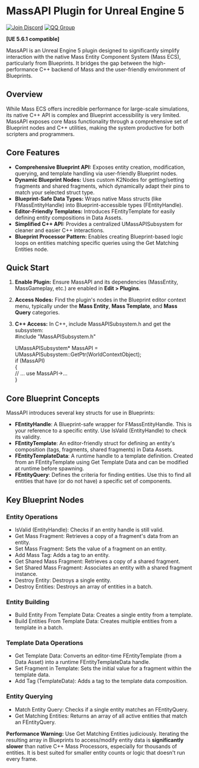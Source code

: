 # **MassAPI Plugin for Unreal Engine 5**

[![Join Discord](https://img.shields.io/badge/Discord-Join%20Chat-blue?logo=discord)](https://discord.gg/KQ59QDbp)
[![QQ Group](https://img.shields.io/badge/QQ%20Group-916358710-blue?logo=tencentqq)](https://jq.qq.com/?_wv=1027&k=5R5X5wX)

**\[UE 5.6.1 compatible\]**

MassAPI is an Unreal Engine 5 plugin designed to significantly simplify interaction with the native Mass Entity Component System (Mass ECS), particularly from Blueprints. It bridges the gap between the high-performance C++ backend of Mass and the user-friendly environment of Blueprints.

## **Overview**

While Mass ECS offers incredible performance for large-scale simulations, its native C++ API is complex and Blueprint accessibility is very limited. MassAPI exposes core Mass functionality through a comprehensive set of Blueprint nodes and C++ utilities, making the system productive for both scripters and programmers.

## **Core Features**

* **Comprehensive Blueprint API:** Exposes entity creation, modification, querying, and template handling via user-friendly Blueprint nodes.  
* **Dynamic Blueprint Nodes:** Uses custom K2Nodes for getting/setting fragments and shared fragments, which dynamically adapt their pins to match your selected struct type.  
* **Blueprint-Safe Data Types:** Wraps native Mass structs (like FMassEntityHandle) into Blueprint-accessible types (FEntityHandle).  
* **Editor-Friendly Templates:** Introduces FEntityTemplate for easily defining entity compositions in Data Assets.  
* **Simplified C++ API:** Provides a centralized UMassAPISubsystem for cleaner and easier C++ interactions.  
* **Blueprint Processor Pattern:** Enables creating Blueprint-based logic loops on entities matching specific queries using the Get Matching Entities node.

## **Quick Start**

1. **Enable Plugin:** Ensure MassAPI and its dependencies (MassEntity, MassGameplay, etc.) are enabled in **Edit \> Plugins**.  
2. **Access Nodes:** Find the plugin's nodes in the Blueprint editor context menu, typically under the **Mass Entity**, **Mass Template**, and **Mass Query** categories.  
3. **C++ Access:** In C++, include MassAPISubsystem.h and get the subsystem:  
   \#include "MassAPISubsystem.h"

   UMassAPISubsystem\* MassAPI \= UMassAPISubsystem::GetPtr(WorldContextObject);  
   if (MassAPI)  
   {  
       // ... use MassAPI-\>...  
   }

## **Core Blueprint Concepts**

MassAPI introduces several key structs for use in Blueprints:

* **FEntityHandle**: A Blueprint-safe wrapper for FMassEntityHandle. This is your reference to a specific entity. Use IsValid (EntityHandle) to check its validity.  
* **FEntityTemplate**: An editor-friendly struct for defining an entity's composition (tags, fragments, shared fragments) in Data Assets.  
* **FEntityTemplateData**: A runtime handle to a template definition. Created from an FEntityTemplate using Get Template Data and can be modified at runtime before spawning.  
* **FEntityQuery**: Defines the criteria for finding entities. Use this to find all entities that have (or do not have) a specific set of components.

## **Key Blueprint Nodes**

### **Entity Operations**

* IsValid (EntityHandle): Checks if an entity handle is still valid.  
* Get Mass Fragment: Retrieves a copy of a fragment's data from an entity.  
* Set Mass Fragment: Sets the value of a fragment on an entity.  
* Add Mass Tag: Adds a tag to an entity.  
* Get Shared Mass Fragment: Retrieves a copy of a shared fragment.  
* Set Shared Mass Fragment: Associates an entity with a shared fragment instance.  
* Destroy Entity: Destroys a single entity.  
* Destroy Entities: Destroys an array of entities in a batch.

### **Entity Building**

* Build Entity From Template Data: Creates a single entity from a template.  
* Build Entities From Template Data: Creates multiple entities from a template in a batch.

### **Template Data Operations**

* Get Template Data: Converts an editor-time FEntityTemplate (from a Data Asset) into a runtime FEntityTemplateData handle.  
* Set Fragment in Template: Sets the initial value for a fragment within the template data.  
* Add Tag (TemplateData): Adds a tag to the template data composition.

### **Entity Querying**

* Match Entity Query: Checks if a single entity matches an FEntityQuery.  
* Get Matching Entities: Returns an array of all active entities that match an FEntityQuery.

**Performance Warning:** Use Get Matching Entities judiciously. Iterating the resulting array in Blueprints to access/modify entity data is **significantly slower** than native C++ Mass Processors, especially for thousands of entities. It is best suited for smaller entity counts or logic that doesn't run every frame.
